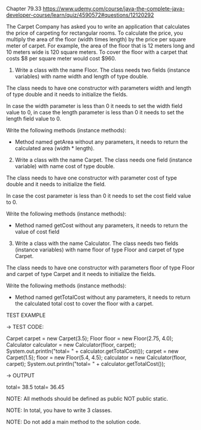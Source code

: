 Chapter 79.33 https://www.udemy.com/course/java-the-complete-java-developer-course/learn/quiz/4590572#questions/12120292

The Carpet Company has asked you to write an application that calculates the price of carpeting for rectangular rooms. To calculate the price, you multiply the area of the floor (width times length) by the price per square meter of carpet. For example, the area of the floor that is 12 meters long and 10 meters wide is 120 square meters. To cover the floor with a carpet that costs $8 per square meter would cost $960.

1. Write a class with the name Floor. The class needs two fields (instance variables) with name width and length of type double.

The class needs to have one constructor with parameters width and length of type double and it needs to initialize the fields.

In case the width parameter is less than 0 it needs to set the width field value to 0, in case the length parameter is less than 0 it needs to set the length field value to 0.

Write the following methods (instance methods):

* Method named getArea without any parameters, it needs to return the calculated area (width * length).


2. Write a class with the name Carpet. The class needs one field (instance variable) with name cost of type double.

The class needs to have one constructor with parameter cost of type double and it needs to initialize the field.

In case the cost parameter is less than 0 it needs to set the cost field value to 0.

Write the following methods (instance methods):

* Method named getCost without any parameters, it needs to return the value of cost field


3. Write a class with the name Calculator. The class needs two fields (instance variables) with name floor of type Floor and carpet of type Carpet.

The class needs to have one constructor with parameters floor of type Floor and carpet of type Carpet and it needs to initialize the fields.

Write the following methods (instance methods):

* Method named getTotalCost without any parameters, it needs to return the calculated total cost to cover the floor with a carpet.


TEST EXAMPLE

→ TEST CODE:

Carpet carpet = new Carpet(3.5);
Floor floor = new Floor(2.75, 4.0);
Calculator calculator = new Calculator(floor, carpet);
System.out.println("total= " + calculator.getTotalCost());
carpet = new Carpet(1.5);
floor = new Floor(5.4, 4.5);
calculator = new Calculator(floor, carpet);
System.out.println("total= " + calculator.getTotalCost());

→ OUTPUT

total= 38.5
total= 36.45


NOTE: All methods should be defined as public NOT public static.

NOTE: In total, you have to write 3 classes.

NOTE: Do not add a main method to the solution code.
